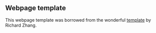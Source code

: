 ## <b>Webpage template</b>

This webpage template was borrowed from the wonderful [template](http://richzhang.github.io/colorization/) by Richard Zhang. 
